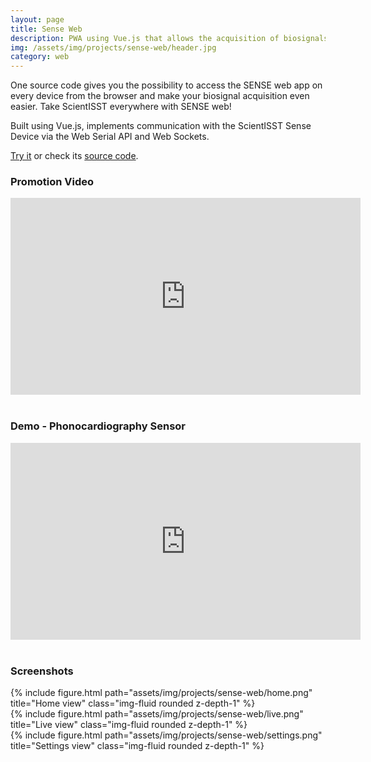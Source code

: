 ```yaml
---
layout: page
title: Sense Web
description: PWA using Vue.js that allows the acquisition of biosignals signals using a ScientISST Sense device and serial-based devices (e.g. Arduino)
img: /assets/img/projects/sense-web/header.jpg
category: web
---
```


One source code gives you the possibility to access the SENSE web app on every device from the browser and make your biosignal acquisition even easier. Take ScientISST everywhere with SENSE web!

Built using Vue.js, implements communication with the ScientISST Sense Device via the Web Serial API and Web Sockets.

[Try it](https://sense.scientisst.com) or check its [source code](https://www.github.com/scientisst/sense-web).

### Promotion Video

<center>
<iframe width="560" height="315" src="https://www.youtube.com/embed/_ElLuqpfNxg" title="YouTube video player" frameborder="0" allow="accelerometer; autoplay; clipboard-write; encrypted-media; gyroscope; picture-in-picture" allowfullscreen></iframe>
</center>

<br>

### Demo - Phonocardiography Sensor

<center>
<iframe width="560" height="315" src="https://www.youtube.com/embed/hC_SO1g-tPk" title="YouTube video player" frameborder="0" allow="accelerometer; autoplay; clipboard-write; encrypted-media; gyroscope; picture-in-picture" allowfullscreen></iframe>
</center>

<br>

### Screenshots

<div class="column">
    <div class="col-sm mt-3 mt-md-0">
        {% include figure.html path="assets/img/projects/sense-web/home.png" title="Home view" class="img-fluid rounded z-depth-1" %}
    </div>
    <div class="col-sm mt-3 mt-md-0">
        {% include figure.html path="assets/img/projects/sense-web/live.png" title="Live view" class="img-fluid rounded z-depth-1" %}
    </div>
    <div class="col-sm mt-3 mt-md-0">
        {% include figure.html path="assets/img/projects/sense-web/settings.png" title="Settings view" class="img-fluid rounded z-depth-1" %}
    </div>
</div>
